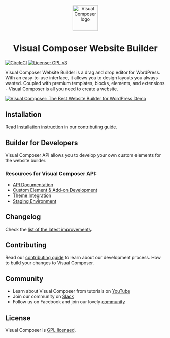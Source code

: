 <p align="center">
  <a href="https://visualcomposer.com">
    <img alt="Visual Composer logo" src="http://s3.visualcomposer.com/vc-logo-outline.svg" width="80" />
  </a>
</p>

<h1 align="center">Visual Composer Website Builder</h1>

[![CircleCI](https://circleci.com/gh/VisualComposer/builder/tree/master.svg?style=svg)](https://circleci.com/gh/VisualComposer/builder/tree/master)
[![License: GPL v3](https://img.shields.io/badge/License-GPL%20v3-blue.svg)](http://www.gnu.org/licenses/gpl-3.0.html)

Visual Composer Website Builder is a drag and drop editor for WordPress. With an easy-to-use interface, it allows you to design layouts you always wanted. Coupled with premium templates, blocks, elements, and extensions - Visual Composer is all you need to create a website.

[![Visual Composer: The Best Website Builder for WordPress Demo
](https://img.youtube.com/vi/SJMIvMXyPHs/0.jpg)](https://www.youtube.com/watch?v=SJMIvMXyPHs)

## Installation
Read [Installation instruction](./CONTRIBUTING.md#installation-instruction) in our [contributing guide](./CONTRIBUTING.md).

## Builder for Developers
Visual Composer API allows you to develop your own custom elements for the website builder.

### Resources for Visual Composer API:

* [API Documentation](https://visualcomposer.com/help/api/)
* [Custom Element & Add-on Development](https://visualcomposer.com/blog/visual-composer-api-custom-elements-and-add-ons/)
* [Theme Integration](https://visualcomposer.com/blog/visual-composer-theme-integration/)
* [Staging Environment](https://visualcomposer.com/blog/visual-composer-on-staging/)

## Changelog
Check the [list of the latest improvements](./CHANGELOG.md).

## Contributing
Read our [contributing guide](./CONTRIBUTING.md) to learn about our development process. How to build your changes to Visual Composer.

## Community

* Learn about Visual Composer from tutorials on [YouTube](https://www.youtube.com/VisualComposer)
* Join our community on [Slack](http://slack.visualcomposer.com/)
* Follow us on Facebook and join our lovely [community](https://www.facebook.com/groups/VisualComposers)

## License
Visual Composer is [GPL licensed](http://www.gnu.org/licenses/gpl-3.0.html).
